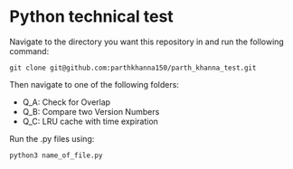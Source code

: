 # Python technical test

Navigate to the directory you want this repository in and run the following command:
```
git clone git@github.com:parthkhanna150/parth_khanna_test.git
```
Then navigate to one of the following folders:
* Q_A: Check for Overlap
* Q_B: Compare two Version Numbers
* Q_C: LRU cache with time expiration

Run the .py files using:

```
python3 name_of_file.py
```
